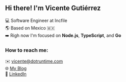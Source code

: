 ## Hi there! I'm Vicente Gutiérrez
:computer: Software Engineer at Incfile <br>
:earth_americas: Based on Mexico 🇲🇽 <br>
:arrow_right: Righ now I'm focused on **Node.js**, **TypeScript**, and **Go** <br>

### How to reach me:
:envelope: vicente@dotruntime.com <br>
:globe_with_meridians: [My Blog](https://dotruntime.com/) <br>
:briefcase: [LinkedIn](https://www.linkedin.com/in/vicentegtz/) <br>

<!--
:globe_with_meridians: [My Personal Website](https://vcgtz.com/) <br>
:globe_with_meridians: [My Blog (Spanish)](https://codecraftershub.com/) <br> -->
<!--
**vcgtz/vcgtz** is a ✨ _special_ ✨ repository because its `README.md` (this file) appears on your GitHub profile.

### What I'm working on...
_ReactJS_

Here are some ideas to get you started:

- 🔭 I’m currently working on ...
- 🌱 I’m currently learning ...
- 👯 I’m looking to collaborate on ...
- 🤔 I’m looking for help with ...
- 💬 Ask me about ...
- 📫 How to reach me: ...
- 😄 Pronouns: ...
- ⚡ Fun fact: ...
-->
